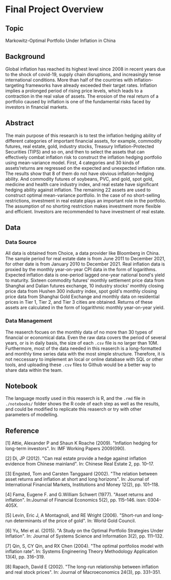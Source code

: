 # Final Project Overview 


## Topic 

Markowitz-Optimal Portfolio Under Inflation in China


## Background 

Global inflation has reached its highest level since 2008 in recent years due to the shock of covid-19, supply chain disruptions, and increasingly tense international conditions. More than half of the countries with inflation-targeting frameworks have already exceeded their target rates. Inflation implies a prolonged period of rising price levels, which leads to a contraction in the real value of assets. The erosion of the real return of a portfolio caused by inflation is one of the fundamental risks faced by investors in financial markets. 


## Abstract

The main purpose of this research is to test the inflation hedging ability of different categories of important financial assets, for example, commodity futures, real estate, gold, industry stocks, Treasury Inflation-Protected Securities (TIPS) and so on, and then to select the assets that can effectively combat inflation risk to construct the inflation hedging portfolio using mean-variance model. First, 4 categories and 30 kinds of assets’returns are regressed on the expected and unexpected inflation rate. The results show that 8 of them do not have obvious inflation-hedging ability. And commodity futures of soybeans, PVC, and gold, spot gold, medicine and health care industry index, and real estate have significant hedging ability against inflation.
The remaining 22 assets are used to construct optimal mean-variance portfolio. In the case of no short-selling restrictions, investment in real estate plays an important role in the portfolio. The assumption of no shorting restriction makes investment more flexible and efficient. Investors are recommended to have investment of real estate.



## Data 

### Data Source 
All data is obtained from Choice, a data provider like Bloomberg in China.
The sample period for real estate date is from June 2011 to December 2021, for other date is from January 2010 to December 2021.
Real inflation data is proxied by the monthly year-on-year CPI data in the form of logarithms. Expected inflation data is one-period lagged one-year national bond's yield to maturity. 
Sixteen commodity futures' monthly settlement price data from Shanghai and Dalian futures exchange, 10 industry stocks' monthly closing price data from Hushen 300 industry index, spot gold's monthly closing price data from Shanghai Gold Exchange and monthly data on residential prices in Tier 1, Tier 2, and Tier 3 cities are obtained. Returns of these assets are calculated in the form of logarithmic monthly year-on-year yield.

### Data Management 
The reaserch focues on the monthly data of no more than 30 types of financial or economical data. Even the raw data covers the period of several years, or is in daily basis, the size of each `.csv` file is no larger than 10M. Furthermore, most of the data needed in this reaserch is a long-formatted and monthly time series data with the most simple structure. Therefore, it is not neccessary to implement an local or online database with SQL or other tools, and uploading these `.csv` files to Github would be a better way to share data within the team. 


## Notebook 

The language mostly used in this reaserch is R, and the `.rmd` file in `./notebooks/` folder shows the R code of each step as well as the results, and could be modified to replicate this reaserch or try with other parameters of modelling. 


## Reference 

[1]	Attie, Alexander P and Shaun K Roache (2009). "Inflation hedging for long-term investors". In: IMF Working Papers 2009(090).

[2]	Di, JP (2012). "Can real estate provide a hedge against inflation evidence from Chinese mainland". In: Chinese Real Estate 2, pp. 10–17.

[3]	Engsted, Tom and Carsten Tanggaard (2002). "The relation between asset returns and inflation at short and long horizons". In: Journal of International Financial Markets, Institutions and Money 12(2), pp. 101–118.

[4]	Fama, Eugene F. and G.William Schwert (1977). "Asset returns and inflation". In:Journal of Financial Economics 5(2), pp. 115–146. issn: 0304-405X.

[5]	Levin, Eric J, A Montagnoli, and RE Wright (2006). "Short-run and long-run determinants of the price of gold". In: World Gold Council. 

[6]	Yu, Mei et al. (2015). "A Study on the Optimal Portfolio Strategies Under Inflation". In: Journal of Systems Science and Information 3(2), pp. 111–132.

[7]	Qin, S, CY Qin, and RX Chen (2004). "The optimal portfolios model with inflation rate". In: Systems Engineering Theory Methodology Application 13(4), pp. 316–319. 

[8]	Rapach, David E (2002). "The long-run relationship between inflation and real stock prices".  In: Journal of Macroeconomics 24(3), pp. 331–351.



